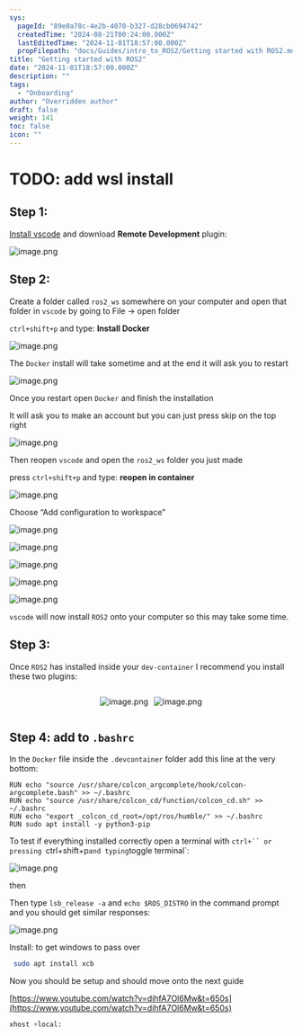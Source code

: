 ```yaml
---
sys:
  pageId: "89e0a78c-4e2b-4070-b327-d28cb0694742"
  createdTime: "2024-08-21T00:24:00.000Z"
  lastEditedTime: "2024-11-01T18:57:00.000Z"
  propFilepath: "docs/Guides/intro_to_ROS2/Getting started with ROS2.md"
title: "Getting started with ROS2"
date: "2024-11-01T18:57:00.000Z"
description: ""
tags:
  - "Onboarding"
author: "Overridden author"
draft: false
weight: 141
toc: false
icon: ""
---
```


# TODO: add wsl install

## Step 1:

[Install vscode](https://code.visualstudio.com/download) and download **Remote Development** plugin:

![image.png](https://prod-files-secure.s3.us-west-2.amazonaws.com/d518164a-d88e-44d1-a4ee-3adb3bd8bce0/efb52993-1881-4a40-b95e-6f020334f022/image.png?X-Amz-Algorithm=AWS4-HMAC-SHA256&X-Amz-Content-Sha256=UNSIGNED-PAYLOAD&X-Amz-Credential=ASIAZI2LB4667VEYANAC%2F20250303%2Fus-west-2%2Fs3%2Faws4_request&X-Amz-Date=20250303T031919Z&X-Amz-Expires=3600&X-Amz-Security-Token=IQoJb3JpZ2luX2VjEJL%2F%2F%2F%2F%2F%2F%2F%2F%2F%2FwEaCXVzLXdlc3QtMiJHMEUCICfBsiPhIL8511kUmJ5dhpM%2FaNwcXrnlcp8lForMm3%2B0AiEAk2BfuXAirlkqWIIEjPNvZyvC2NyZZltX6dTbYfjSGpIqiAQIy%2F%2F%2F%2F%2F%2F%2F%2F%2F%2F%2FARAAGgw2Mzc0MjMxODM4MDUiDDkU1AD89llry0vyDircAy4WZD30MCTpPfxCstSvXxPQGnDFEoA1IFo5b0IRhxr912ZhNwO6suaqOQ6nvfjSI9HGpcGejuU3d7HQ5rXnxANfRgXWd0QftYipvzbNntdcoFSEnygX2EixL1XsfVzz1WQMVv77KUNvft9vV7ZOx7i9nJ6CBzzeWStO2sHcXpWZM5JYQybmf3sxPphPfTHb1xlR5UsnjW9GZBs7ZOY79ZH8%2Bl6684oZkLMMToEaVyvlAbZt8kbVDoX6LDqJ36zt90ZouP29Gv6SYs6r5I2PSW4JNRViQaOPf05fQ9jhc78bt071DDaGgGRQ6%2FSDiwUNMM5lEdSSv0YSaLYyLn8yFMCebWOWj3oxQ7dC2SoPnZ6YsWDOPG91a6jxHZWKgN6qf1G28bBotolyCpbjGhxY37QzaV1s8lFhBT%2BFf2x7FS%2BrehPaheuShtuJZSYaqCVpYHbun0cUV4fYs2TBUFYg1za7zMa0mBk0%2F%2B6ze43Yg3sTuHPY4z2rvV2%2F74VWLsUOnN%2BoqqA%2B4n%2BJU%2BrJDN1QLh1Qf4mHHTpXWMtVGSG0kNu8JDMrLDrwjoxTFNs3WEMR2Gx31sbC3nolLWYYFj8cPudM5MQvYJrj2%2FRhRW9seBnkrp9JD9LBEPfbDtlrMMiglL4GOqUBl3jAMZiwa7RHMNjqBjMCmaIMhRmWl5yjNXRDQf1aiOydhkYcZ9oRbd8S%2B3n9BUZ8WTLP2nO3Lz8o0dPqmAO4VjT1m74YGDUXdhbtgXuS9fTdWKll0bQ8iHZzBga8KQKwj0AvZi7FE7gJSNkpOfTnHzBtO3%2BgHSk%2F5Wpd4cSJBdkYQE%2FmE0awv%2FN%2F4PdHDAygny5urMeEi6gmyHq%2Bhfpy%2F7fjqvyw&X-Amz-Signature=f6cb518e37a6582fe214339f9cd300c22b48cd31c76ecbe71692514dd4f22a81&X-Amz-SignedHeaders=host&x-id=GetObject)

## Step 2:

Create a folder called `ros2_ws` somewhere on your computer and open that folder in `vscode` by going to File → open folder 

`ctrl+shift+p` and type: **Install Docker**

![image.png](https://prod-files-secure.s3.us-west-2.amazonaws.com/d518164a-d88e-44d1-a4ee-3adb3bd8bce0/2269dc0e-1cd5-47ff-bceb-c04ad9b2eab0/image.png?X-Amz-Algorithm=AWS4-HMAC-SHA256&X-Amz-Content-Sha256=UNSIGNED-PAYLOAD&X-Amz-Credential=ASIAZI2LB4667VEYANAC%2F20250303%2Fus-west-2%2Fs3%2Faws4_request&X-Amz-Date=20250303T031919Z&X-Amz-Expires=3600&X-Amz-Security-Token=IQoJb3JpZ2luX2VjEJL%2F%2F%2F%2F%2F%2F%2F%2F%2F%2FwEaCXVzLXdlc3QtMiJHMEUCICfBsiPhIL8511kUmJ5dhpM%2FaNwcXrnlcp8lForMm3%2B0AiEAk2BfuXAirlkqWIIEjPNvZyvC2NyZZltX6dTbYfjSGpIqiAQIy%2F%2F%2F%2F%2F%2F%2F%2F%2F%2F%2FARAAGgw2Mzc0MjMxODM4MDUiDDkU1AD89llry0vyDircAy4WZD30MCTpPfxCstSvXxPQGnDFEoA1IFo5b0IRhxr912ZhNwO6suaqOQ6nvfjSI9HGpcGejuU3d7HQ5rXnxANfRgXWd0QftYipvzbNntdcoFSEnygX2EixL1XsfVzz1WQMVv77KUNvft9vV7ZOx7i9nJ6CBzzeWStO2sHcXpWZM5JYQybmf3sxPphPfTHb1xlR5UsnjW9GZBs7ZOY79ZH8%2Bl6684oZkLMMToEaVyvlAbZt8kbVDoX6LDqJ36zt90ZouP29Gv6SYs6r5I2PSW4JNRViQaOPf05fQ9jhc78bt071DDaGgGRQ6%2FSDiwUNMM5lEdSSv0YSaLYyLn8yFMCebWOWj3oxQ7dC2SoPnZ6YsWDOPG91a6jxHZWKgN6qf1G28bBotolyCpbjGhxY37QzaV1s8lFhBT%2BFf2x7FS%2BrehPaheuShtuJZSYaqCVpYHbun0cUV4fYs2TBUFYg1za7zMa0mBk0%2F%2B6ze43Yg3sTuHPY4z2rvV2%2F74VWLsUOnN%2BoqqA%2B4n%2BJU%2BrJDN1QLh1Qf4mHHTpXWMtVGSG0kNu8JDMrLDrwjoxTFNs3WEMR2Gx31sbC3nolLWYYFj8cPudM5MQvYJrj2%2FRhRW9seBnkrp9JD9LBEPfbDtlrMMiglL4GOqUBl3jAMZiwa7RHMNjqBjMCmaIMhRmWl5yjNXRDQf1aiOydhkYcZ9oRbd8S%2B3n9BUZ8WTLP2nO3Lz8o0dPqmAO4VjT1m74YGDUXdhbtgXuS9fTdWKll0bQ8iHZzBga8KQKwj0AvZi7FE7gJSNkpOfTnHzBtO3%2BgHSk%2F5Wpd4cSJBdkYQE%2FmE0awv%2FN%2F4PdHDAygny5urMeEi6gmyHq%2Bhfpy%2F7fjqvyw&X-Amz-Signature=a32666dc225d01be935f2fb1c9a55383a7e95de659dacfbe587993f2013b04e4&X-Amz-SignedHeaders=host&x-id=GetObject)

The `Docker` install will take sometime and at the end it will ask you to restart

![image.png](https://prod-files-secure.s3.us-west-2.amazonaws.com/d518164a-d88e-44d1-a4ee-3adb3bd8bce0/ed233f78-be33-4b1f-b89c-9c346c0e961e/image.png?X-Amz-Algorithm=AWS4-HMAC-SHA256&X-Amz-Content-Sha256=UNSIGNED-PAYLOAD&X-Amz-Credential=ASIAZI2LB4667VEYANAC%2F20250303%2Fus-west-2%2Fs3%2Faws4_request&X-Amz-Date=20250303T031919Z&X-Amz-Expires=3600&X-Amz-Security-Token=IQoJb3JpZ2luX2VjEJL%2F%2F%2F%2F%2F%2F%2F%2F%2F%2FwEaCXVzLXdlc3QtMiJHMEUCICfBsiPhIL8511kUmJ5dhpM%2FaNwcXrnlcp8lForMm3%2B0AiEAk2BfuXAirlkqWIIEjPNvZyvC2NyZZltX6dTbYfjSGpIqiAQIy%2F%2F%2F%2F%2F%2F%2F%2F%2F%2F%2FARAAGgw2Mzc0MjMxODM4MDUiDDkU1AD89llry0vyDircAy4WZD30MCTpPfxCstSvXxPQGnDFEoA1IFo5b0IRhxr912ZhNwO6suaqOQ6nvfjSI9HGpcGejuU3d7HQ5rXnxANfRgXWd0QftYipvzbNntdcoFSEnygX2EixL1XsfVzz1WQMVv77KUNvft9vV7ZOx7i9nJ6CBzzeWStO2sHcXpWZM5JYQybmf3sxPphPfTHb1xlR5UsnjW9GZBs7ZOY79ZH8%2Bl6684oZkLMMToEaVyvlAbZt8kbVDoX6LDqJ36zt90ZouP29Gv6SYs6r5I2PSW4JNRViQaOPf05fQ9jhc78bt071DDaGgGRQ6%2FSDiwUNMM5lEdSSv0YSaLYyLn8yFMCebWOWj3oxQ7dC2SoPnZ6YsWDOPG91a6jxHZWKgN6qf1G28bBotolyCpbjGhxY37QzaV1s8lFhBT%2BFf2x7FS%2BrehPaheuShtuJZSYaqCVpYHbun0cUV4fYs2TBUFYg1za7zMa0mBk0%2F%2B6ze43Yg3sTuHPY4z2rvV2%2F74VWLsUOnN%2BoqqA%2B4n%2BJU%2BrJDN1QLh1Qf4mHHTpXWMtVGSG0kNu8JDMrLDrwjoxTFNs3WEMR2Gx31sbC3nolLWYYFj8cPudM5MQvYJrj2%2FRhRW9seBnkrp9JD9LBEPfbDtlrMMiglL4GOqUBl3jAMZiwa7RHMNjqBjMCmaIMhRmWl5yjNXRDQf1aiOydhkYcZ9oRbd8S%2B3n9BUZ8WTLP2nO3Lz8o0dPqmAO4VjT1m74YGDUXdhbtgXuS9fTdWKll0bQ8iHZzBga8KQKwj0AvZi7FE7gJSNkpOfTnHzBtO3%2BgHSk%2F5Wpd4cSJBdkYQE%2FmE0awv%2FN%2F4PdHDAygny5urMeEi6gmyHq%2Bhfpy%2F7fjqvyw&X-Amz-Signature=c1221d14ddf140a382cf3ec5586229efa7cc442eb79c7d5b27199d981a6cbaad&X-Amz-SignedHeaders=host&x-id=GetObject)

Once you restart open `Docker` and finish the installation

It will ask you to make an account but you can just press skip on the top right

![image.png](https://prod-files-secure.s3.us-west-2.amazonaws.com/d518164a-d88e-44d1-a4ee-3adb3bd8bce0/21010ad9-1659-4fd9-9f59-9932a09b2a3d/image.png?X-Amz-Algorithm=AWS4-HMAC-SHA256&X-Amz-Content-Sha256=UNSIGNED-PAYLOAD&X-Amz-Credential=ASIAZI2LB4667VEYANAC%2F20250303%2Fus-west-2%2Fs3%2Faws4_request&X-Amz-Date=20250303T031919Z&X-Amz-Expires=3600&X-Amz-Security-Token=IQoJb3JpZ2luX2VjEJL%2F%2F%2F%2F%2F%2F%2F%2F%2F%2FwEaCXVzLXdlc3QtMiJHMEUCICfBsiPhIL8511kUmJ5dhpM%2FaNwcXrnlcp8lForMm3%2B0AiEAk2BfuXAirlkqWIIEjPNvZyvC2NyZZltX6dTbYfjSGpIqiAQIy%2F%2F%2F%2F%2F%2F%2F%2F%2F%2F%2FARAAGgw2Mzc0MjMxODM4MDUiDDkU1AD89llry0vyDircAy4WZD30MCTpPfxCstSvXxPQGnDFEoA1IFo5b0IRhxr912ZhNwO6suaqOQ6nvfjSI9HGpcGejuU3d7HQ5rXnxANfRgXWd0QftYipvzbNntdcoFSEnygX2EixL1XsfVzz1WQMVv77KUNvft9vV7ZOx7i9nJ6CBzzeWStO2sHcXpWZM5JYQybmf3sxPphPfTHb1xlR5UsnjW9GZBs7ZOY79ZH8%2Bl6684oZkLMMToEaVyvlAbZt8kbVDoX6LDqJ36zt90ZouP29Gv6SYs6r5I2PSW4JNRViQaOPf05fQ9jhc78bt071DDaGgGRQ6%2FSDiwUNMM5lEdSSv0YSaLYyLn8yFMCebWOWj3oxQ7dC2SoPnZ6YsWDOPG91a6jxHZWKgN6qf1G28bBotolyCpbjGhxY37QzaV1s8lFhBT%2BFf2x7FS%2BrehPaheuShtuJZSYaqCVpYHbun0cUV4fYs2TBUFYg1za7zMa0mBk0%2F%2B6ze43Yg3sTuHPY4z2rvV2%2F74VWLsUOnN%2BoqqA%2B4n%2BJU%2BrJDN1QLh1Qf4mHHTpXWMtVGSG0kNu8JDMrLDrwjoxTFNs3WEMR2Gx31sbC3nolLWYYFj8cPudM5MQvYJrj2%2FRhRW9seBnkrp9JD9LBEPfbDtlrMMiglL4GOqUBl3jAMZiwa7RHMNjqBjMCmaIMhRmWl5yjNXRDQf1aiOydhkYcZ9oRbd8S%2B3n9BUZ8WTLP2nO3Lz8o0dPqmAO4VjT1m74YGDUXdhbtgXuS9fTdWKll0bQ8iHZzBga8KQKwj0AvZi7FE7gJSNkpOfTnHzBtO3%2BgHSk%2F5Wpd4cSJBdkYQE%2FmE0awv%2FN%2F4PdHDAygny5urMeEi6gmyHq%2Bhfpy%2F7fjqvyw&X-Amz-Signature=da3e792f84ebacfe6649d9ffa0004905e2b3d5dacf193b7310126ef0235dfb13&X-Amz-SignedHeaders=host&x-id=GetObject)

Then reopen `vscode` and open the `ros2_ws` folder you just made

press `ctrl+shift+p` and type: **reopen in container**

![image.png](https://prod-files-secure.s3.us-west-2.amazonaws.com/d518164a-d88e-44d1-a4ee-3adb3bd8bce0/4e93b8c2-41ad-488c-8095-c74205196118/image.png?X-Amz-Algorithm=AWS4-HMAC-SHA256&X-Amz-Content-Sha256=UNSIGNED-PAYLOAD&X-Amz-Credential=ASIAZI2LB4667VEYANAC%2F20250303%2Fus-west-2%2Fs3%2Faws4_request&X-Amz-Date=20250303T031919Z&X-Amz-Expires=3600&X-Amz-Security-Token=IQoJb3JpZ2luX2VjEJL%2F%2F%2F%2F%2F%2F%2F%2F%2F%2FwEaCXVzLXdlc3QtMiJHMEUCICfBsiPhIL8511kUmJ5dhpM%2FaNwcXrnlcp8lForMm3%2B0AiEAk2BfuXAirlkqWIIEjPNvZyvC2NyZZltX6dTbYfjSGpIqiAQIy%2F%2F%2F%2F%2F%2F%2F%2F%2F%2F%2FARAAGgw2Mzc0MjMxODM4MDUiDDkU1AD89llry0vyDircAy4WZD30MCTpPfxCstSvXxPQGnDFEoA1IFo5b0IRhxr912ZhNwO6suaqOQ6nvfjSI9HGpcGejuU3d7HQ5rXnxANfRgXWd0QftYipvzbNntdcoFSEnygX2EixL1XsfVzz1WQMVv77KUNvft9vV7ZOx7i9nJ6CBzzeWStO2sHcXpWZM5JYQybmf3sxPphPfTHb1xlR5UsnjW9GZBs7ZOY79ZH8%2Bl6684oZkLMMToEaVyvlAbZt8kbVDoX6LDqJ36zt90ZouP29Gv6SYs6r5I2PSW4JNRViQaOPf05fQ9jhc78bt071DDaGgGRQ6%2FSDiwUNMM5lEdSSv0YSaLYyLn8yFMCebWOWj3oxQ7dC2SoPnZ6YsWDOPG91a6jxHZWKgN6qf1G28bBotolyCpbjGhxY37QzaV1s8lFhBT%2BFf2x7FS%2BrehPaheuShtuJZSYaqCVpYHbun0cUV4fYs2TBUFYg1za7zMa0mBk0%2F%2B6ze43Yg3sTuHPY4z2rvV2%2F74VWLsUOnN%2BoqqA%2B4n%2BJU%2BrJDN1QLh1Qf4mHHTpXWMtVGSG0kNu8JDMrLDrwjoxTFNs3WEMR2Gx31sbC3nolLWYYFj8cPudM5MQvYJrj2%2FRhRW9seBnkrp9JD9LBEPfbDtlrMMiglL4GOqUBl3jAMZiwa7RHMNjqBjMCmaIMhRmWl5yjNXRDQf1aiOydhkYcZ9oRbd8S%2B3n9BUZ8WTLP2nO3Lz8o0dPqmAO4VjT1m74YGDUXdhbtgXuS9fTdWKll0bQ8iHZzBga8KQKwj0AvZi7FE7gJSNkpOfTnHzBtO3%2BgHSk%2F5Wpd4cSJBdkYQE%2FmE0awv%2FN%2F4PdHDAygny5urMeEi6gmyHq%2Bhfpy%2F7fjqvyw&X-Amz-Signature=4024a6335cf523d57bd80eb8a78313e1367c7e0fd7028092d627a7a020be938e&X-Amz-SignedHeaders=host&x-id=GetObject)

Choose “Add configuration to workspace”

![image.png](https://prod-files-secure.s3.us-west-2.amazonaws.com/d518164a-d88e-44d1-a4ee-3adb3bd8bce0/9560b282-5060-4989-ba37-97e7b2c22476/image.png?X-Amz-Algorithm=AWS4-HMAC-SHA256&X-Amz-Content-Sha256=UNSIGNED-PAYLOAD&X-Amz-Credential=ASIAZI2LB4667VEYANAC%2F20250303%2Fus-west-2%2Fs3%2Faws4_request&X-Amz-Date=20250303T031919Z&X-Amz-Expires=3600&X-Amz-Security-Token=IQoJb3JpZ2luX2VjEJL%2F%2F%2F%2F%2F%2F%2F%2F%2F%2FwEaCXVzLXdlc3QtMiJHMEUCICfBsiPhIL8511kUmJ5dhpM%2FaNwcXrnlcp8lForMm3%2B0AiEAk2BfuXAirlkqWIIEjPNvZyvC2NyZZltX6dTbYfjSGpIqiAQIy%2F%2F%2F%2F%2F%2F%2F%2F%2F%2F%2FARAAGgw2Mzc0MjMxODM4MDUiDDkU1AD89llry0vyDircAy4WZD30MCTpPfxCstSvXxPQGnDFEoA1IFo5b0IRhxr912ZhNwO6suaqOQ6nvfjSI9HGpcGejuU3d7HQ5rXnxANfRgXWd0QftYipvzbNntdcoFSEnygX2EixL1XsfVzz1WQMVv77KUNvft9vV7ZOx7i9nJ6CBzzeWStO2sHcXpWZM5JYQybmf3sxPphPfTHb1xlR5UsnjW9GZBs7ZOY79ZH8%2Bl6684oZkLMMToEaVyvlAbZt8kbVDoX6LDqJ36zt90ZouP29Gv6SYs6r5I2PSW4JNRViQaOPf05fQ9jhc78bt071DDaGgGRQ6%2FSDiwUNMM5lEdSSv0YSaLYyLn8yFMCebWOWj3oxQ7dC2SoPnZ6YsWDOPG91a6jxHZWKgN6qf1G28bBotolyCpbjGhxY37QzaV1s8lFhBT%2BFf2x7FS%2BrehPaheuShtuJZSYaqCVpYHbun0cUV4fYs2TBUFYg1za7zMa0mBk0%2F%2B6ze43Yg3sTuHPY4z2rvV2%2F74VWLsUOnN%2BoqqA%2B4n%2BJU%2BrJDN1QLh1Qf4mHHTpXWMtVGSG0kNu8JDMrLDrwjoxTFNs3WEMR2Gx31sbC3nolLWYYFj8cPudM5MQvYJrj2%2FRhRW9seBnkrp9JD9LBEPfbDtlrMMiglL4GOqUBl3jAMZiwa7RHMNjqBjMCmaIMhRmWl5yjNXRDQf1aiOydhkYcZ9oRbd8S%2B3n9BUZ8WTLP2nO3Lz8o0dPqmAO4VjT1m74YGDUXdhbtgXuS9fTdWKll0bQ8iHZzBga8KQKwj0AvZi7FE7gJSNkpOfTnHzBtO3%2BgHSk%2F5Wpd4cSJBdkYQE%2FmE0awv%2FN%2F4PdHDAygny5urMeEi6gmyHq%2Bhfpy%2F7fjqvyw&X-Amz-Signature=504d1bf704b0f9c8471e4bfd1b1b6fc2d9d5ce6db81593e19632808605824641&X-Amz-SignedHeaders=host&x-id=GetObject)

![image.png](https://prod-files-secure.s3.us-west-2.amazonaws.com/d518164a-d88e-44d1-a4ee-3adb3bd8bce0/2ee63f81-886b-48e8-a553-dc6e5eac99e4/image.png?X-Amz-Algorithm=AWS4-HMAC-SHA256&X-Amz-Content-Sha256=UNSIGNED-PAYLOAD&X-Amz-Credential=ASIAZI2LB4667VEYANAC%2F20250303%2Fus-west-2%2Fs3%2Faws4_request&X-Amz-Date=20250303T031919Z&X-Amz-Expires=3600&X-Amz-Security-Token=IQoJb3JpZ2luX2VjEJL%2F%2F%2F%2F%2F%2F%2F%2F%2F%2FwEaCXVzLXdlc3QtMiJHMEUCICfBsiPhIL8511kUmJ5dhpM%2FaNwcXrnlcp8lForMm3%2B0AiEAk2BfuXAirlkqWIIEjPNvZyvC2NyZZltX6dTbYfjSGpIqiAQIy%2F%2F%2F%2F%2F%2F%2F%2F%2F%2F%2FARAAGgw2Mzc0MjMxODM4MDUiDDkU1AD89llry0vyDircAy4WZD30MCTpPfxCstSvXxPQGnDFEoA1IFo5b0IRhxr912ZhNwO6suaqOQ6nvfjSI9HGpcGejuU3d7HQ5rXnxANfRgXWd0QftYipvzbNntdcoFSEnygX2EixL1XsfVzz1WQMVv77KUNvft9vV7ZOx7i9nJ6CBzzeWStO2sHcXpWZM5JYQybmf3sxPphPfTHb1xlR5UsnjW9GZBs7ZOY79ZH8%2Bl6684oZkLMMToEaVyvlAbZt8kbVDoX6LDqJ36zt90ZouP29Gv6SYs6r5I2PSW4JNRViQaOPf05fQ9jhc78bt071DDaGgGRQ6%2FSDiwUNMM5lEdSSv0YSaLYyLn8yFMCebWOWj3oxQ7dC2SoPnZ6YsWDOPG91a6jxHZWKgN6qf1G28bBotolyCpbjGhxY37QzaV1s8lFhBT%2BFf2x7FS%2BrehPaheuShtuJZSYaqCVpYHbun0cUV4fYs2TBUFYg1za7zMa0mBk0%2F%2B6ze43Yg3sTuHPY4z2rvV2%2F74VWLsUOnN%2BoqqA%2B4n%2BJU%2BrJDN1QLh1Qf4mHHTpXWMtVGSG0kNu8JDMrLDrwjoxTFNs3WEMR2Gx31sbC3nolLWYYFj8cPudM5MQvYJrj2%2FRhRW9seBnkrp9JD9LBEPfbDtlrMMiglL4GOqUBl3jAMZiwa7RHMNjqBjMCmaIMhRmWl5yjNXRDQf1aiOydhkYcZ9oRbd8S%2B3n9BUZ8WTLP2nO3Lz8o0dPqmAO4VjT1m74YGDUXdhbtgXuS9fTdWKll0bQ8iHZzBga8KQKwj0AvZi7FE7gJSNkpOfTnHzBtO3%2BgHSk%2F5Wpd4cSJBdkYQE%2FmE0awv%2FN%2F4PdHDAygny5urMeEi6gmyHq%2Bhfpy%2F7fjqvyw&X-Amz-Signature=e5632ef34ab172d1040b40f917d590549d9e6566a7b8afd25d4ad7608442b3ca&X-Amz-SignedHeaders=host&x-id=GetObject)

![image.png](https://prod-files-secure.s3.us-west-2.amazonaws.com/d518164a-d88e-44d1-a4ee-3adb3bd8bce0/ae1580b2-b048-407e-aed9-b584224a7a04/image.png?X-Amz-Algorithm=AWS4-HMAC-SHA256&X-Amz-Content-Sha256=UNSIGNED-PAYLOAD&X-Amz-Credential=ASIAZI2LB4667VEYANAC%2F20250303%2Fus-west-2%2Fs3%2Faws4_request&X-Amz-Date=20250303T031919Z&X-Amz-Expires=3600&X-Amz-Security-Token=IQoJb3JpZ2luX2VjEJL%2F%2F%2F%2F%2F%2F%2F%2F%2F%2FwEaCXVzLXdlc3QtMiJHMEUCICfBsiPhIL8511kUmJ5dhpM%2FaNwcXrnlcp8lForMm3%2B0AiEAk2BfuXAirlkqWIIEjPNvZyvC2NyZZltX6dTbYfjSGpIqiAQIy%2F%2F%2F%2F%2F%2F%2F%2F%2F%2F%2FARAAGgw2Mzc0MjMxODM4MDUiDDkU1AD89llry0vyDircAy4WZD30MCTpPfxCstSvXxPQGnDFEoA1IFo5b0IRhxr912ZhNwO6suaqOQ6nvfjSI9HGpcGejuU3d7HQ5rXnxANfRgXWd0QftYipvzbNntdcoFSEnygX2EixL1XsfVzz1WQMVv77KUNvft9vV7ZOx7i9nJ6CBzzeWStO2sHcXpWZM5JYQybmf3sxPphPfTHb1xlR5UsnjW9GZBs7ZOY79ZH8%2Bl6684oZkLMMToEaVyvlAbZt8kbVDoX6LDqJ36zt90ZouP29Gv6SYs6r5I2PSW4JNRViQaOPf05fQ9jhc78bt071DDaGgGRQ6%2FSDiwUNMM5lEdSSv0YSaLYyLn8yFMCebWOWj3oxQ7dC2SoPnZ6YsWDOPG91a6jxHZWKgN6qf1G28bBotolyCpbjGhxY37QzaV1s8lFhBT%2BFf2x7FS%2BrehPaheuShtuJZSYaqCVpYHbun0cUV4fYs2TBUFYg1za7zMa0mBk0%2F%2B6ze43Yg3sTuHPY4z2rvV2%2F74VWLsUOnN%2BoqqA%2B4n%2BJU%2BrJDN1QLh1Qf4mHHTpXWMtVGSG0kNu8JDMrLDrwjoxTFNs3WEMR2Gx31sbC3nolLWYYFj8cPudM5MQvYJrj2%2FRhRW9seBnkrp9JD9LBEPfbDtlrMMiglL4GOqUBl3jAMZiwa7RHMNjqBjMCmaIMhRmWl5yjNXRDQf1aiOydhkYcZ9oRbd8S%2B3n9BUZ8WTLP2nO3Lz8o0dPqmAO4VjT1m74YGDUXdhbtgXuS9fTdWKll0bQ8iHZzBga8KQKwj0AvZi7FE7gJSNkpOfTnHzBtO3%2BgHSk%2F5Wpd4cSJBdkYQE%2FmE0awv%2FN%2F4PdHDAygny5urMeEi6gmyHq%2Bhfpy%2F7fjqvyw&X-Amz-Signature=dd611de9bfa9a984df19ad947a76c09c1c0c5e68609e984c3aed238ddd13aede&X-Amz-SignedHeaders=host&x-id=GetObject)

![image.png](https://prod-files-secure.s3.us-west-2.amazonaws.com/d518164a-d88e-44d1-a4ee-3adb3bd8bce0/53255b28-f75e-430f-b9e3-c0ac8577e42b/image.png?X-Amz-Algorithm=AWS4-HMAC-SHA256&X-Amz-Content-Sha256=UNSIGNED-PAYLOAD&X-Amz-Credential=ASIAZI2LB4667VEYANAC%2F20250303%2Fus-west-2%2Fs3%2Faws4_request&X-Amz-Date=20250303T031919Z&X-Amz-Expires=3600&X-Amz-Security-Token=IQoJb3JpZ2luX2VjEJL%2F%2F%2F%2F%2F%2F%2F%2F%2F%2FwEaCXVzLXdlc3QtMiJHMEUCICfBsiPhIL8511kUmJ5dhpM%2FaNwcXrnlcp8lForMm3%2B0AiEAk2BfuXAirlkqWIIEjPNvZyvC2NyZZltX6dTbYfjSGpIqiAQIy%2F%2F%2F%2F%2F%2F%2F%2F%2F%2F%2FARAAGgw2Mzc0MjMxODM4MDUiDDkU1AD89llry0vyDircAy4WZD30MCTpPfxCstSvXxPQGnDFEoA1IFo5b0IRhxr912ZhNwO6suaqOQ6nvfjSI9HGpcGejuU3d7HQ5rXnxANfRgXWd0QftYipvzbNntdcoFSEnygX2EixL1XsfVzz1WQMVv77KUNvft9vV7ZOx7i9nJ6CBzzeWStO2sHcXpWZM5JYQybmf3sxPphPfTHb1xlR5UsnjW9GZBs7ZOY79ZH8%2Bl6684oZkLMMToEaVyvlAbZt8kbVDoX6LDqJ36zt90ZouP29Gv6SYs6r5I2PSW4JNRViQaOPf05fQ9jhc78bt071DDaGgGRQ6%2FSDiwUNMM5lEdSSv0YSaLYyLn8yFMCebWOWj3oxQ7dC2SoPnZ6YsWDOPG91a6jxHZWKgN6qf1G28bBotolyCpbjGhxY37QzaV1s8lFhBT%2BFf2x7FS%2BrehPaheuShtuJZSYaqCVpYHbun0cUV4fYs2TBUFYg1za7zMa0mBk0%2F%2B6ze43Yg3sTuHPY4z2rvV2%2F74VWLsUOnN%2BoqqA%2B4n%2BJU%2BrJDN1QLh1Qf4mHHTpXWMtVGSG0kNu8JDMrLDrwjoxTFNs3WEMR2Gx31sbC3nolLWYYFj8cPudM5MQvYJrj2%2FRhRW9seBnkrp9JD9LBEPfbDtlrMMiglL4GOqUBl3jAMZiwa7RHMNjqBjMCmaIMhRmWl5yjNXRDQf1aiOydhkYcZ9oRbd8S%2B3n9BUZ8WTLP2nO3Lz8o0dPqmAO4VjT1m74YGDUXdhbtgXuS9fTdWKll0bQ8iHZzBga8KQKwj0AvZi7FE7gJSNkpOfTnHzBtO3%2BgHSk%2F5Wpd4cSJBdkYQE%2FmE0awv%2FN%2F4PdHDAygny5urMeEi6gmyHq%2Bhfpy%2F7fjqvyw&X-Amz-Signature=2653695003bddaa4ed85524b35e3bd4bc4c6c8b04b4bb34f28572bfa0b89dc22&X-Amz-SignedHeaders=host&x-id=GetObject)

![image.png](https://prod-files-secure.s3.us-west-2.amazonaws.com/d518164a-d88e-44d1-a4ee-3adb3bd8bce0/7c562767-5af9-4ffb-97d1-327bcdf4ee00/image.png?X-Amz-Algorithm=AWS4-HMAC-SHA256&X-Amz-Content-Sha256=UNSIGNED-PAYLOAD&X-Amz-Credential=ASIAZI2LB4667VEYANAC%2F20250303%2Fus-west-2%2Fs3%2Faws4_request&X-Amz-Date=20250303T031919Z&X-Amz-Expires=3600&X-Amz-Security-Token=IQoJb3JpZ2luX2VjEJL%2F%2F%2F%2F%2F%2F%2F%2F%2F%2FwEaCXVzLXdlc3QtMiJHMEUCICfBsiPhIL8511kUmJ5dhpM%2FaNwcXrnlcp8lForMm3%2B0AiEAk2BfuXAirlkqWIIEjPNvZyvC2NyZZltX6dTbYfjSGpIqiAQIy%2F%2F%2F%2F%2F%2F%2F%2F%2F%2F%2FARAAGgw2Mzc0MjMxODM4MDUiDDkU1AD89llry0vyDircAy4WZD30MCTpPfxCstSvXxPQGnDFEoA1IFo5b0IRhxr912ZhNwO6suaqOQ6nvfjSI9HGpcGejuU3d7HQ5rXnxANfRgXWd0QftYipvzbNntdcoFSEnygX2EixL1XsfVzz1WQMVv77KUNvft9vV7ZOx7i9nJ6CBzzeWStO2sHcXpWZM5JYQybmf3sxPphPfTHb1xlR5UsnjW9GZBs7ZOY79ZH8%2Bl6684oZkLMMToEaVyvlAbZt8kbVDoX6LDqJ36zt90ZouP29Gv6SYs6r5I2PSW4JNRViQaOPf05fQ9jhc78bt071DDaGgGRQ6%2FSDiwUNMM5lEdSSv0YSaLYyLn8yFMCebWOWj3oxQ7dC2SoPnZ6YsWDOPG91a6jxHZWKgN6qf1G28bBotolyCpbjGhxY37QzaV1s8lFhBT%2BFf2x7FS%2BrehPaheuShtuJZSYaqCVpYHbun0cUV4fYs2TBUFYg1za7zMa0mBk0%2F%2B6ze43Yg3sTuHPY4z2rvV2%2F74VWLsUOnN%2BoqqA%2B4n%2BJU%2BrJDN1QLh1Qf4mHHTpXWMtVGSG0kNu8JDMrLDrwjoxTFNs3WEMR2Gx31sbC3nolLWYYFj8cPudM5MQvYJrj2%2FRhRW9seBnkrp9JD9LBEPfbDtlrMMiglL4GOqUBl3jAMZiwa7RHMNjqBjMCmaIMhRmWl5yjNXRDQf1aiOydhkYcZ9oRbd8S%2B3n9BUZ8WTLP2nO3Lz8o0dPqmAO4VjT1m74YGDUXdhbtgXuS9fTdWKll0bQ8iHZzBga8KQKwj0AvZi7FE7gJSNkpOfTnHzBtO3%2BgHSk%2F5Wpd4cSJBdkYQE%2FmE0awv%2FN%2F4PdHDAygny5urMeEi6gmyHq%2Bhfpy%2F7fjqvyw&X-Amz-Signature=2003315e32ba2c7067f7020214589bb1b67bc74a314ec5f33ad04919864e06be&X-Amz-SignedHeaders=host&x-id=GetObject)

`vscode` will now install `ROS2` onto your computer so this may take some time.

## Step 3:

Once `ROS2` has installed inside your `dev-container` I recommend you install these two plugins:

<div style="display: flex;flex-direction: row; column-gap:10px; max-width: 630px;justify-content: center;">
<div>

![image.png](https://prod-files-secure.s3.us-west-2.amazonaws.com/d518164a-d88e-44d1-a4ee-3adb3bd8bce0/3fc3d550-5a54-4ba1-ba6b-faa01cdb7369/image.png?X-Amz-Algorithm=AWS4-HMAC-SHA256&X-Amz-Content-Sha256=UNSIGNED-PAYLOAD&X-Amz-Credential=ASIAZI2LB466RRNQXOMQ%2F20250303%2Fus-west-2%2Fs3%2Faws4_request&X-Amz-Date=20250303T031921Z&X-Amz-Expires=3600&X-Amz-Security-Token=IQoJb3JpZ2luX2VjEJL%2F%2F%2F%2F%2F%2F%2F%2F%2F%2FwEaCXVzLXdlc3QtMiJHMEUCIDATaODOvAO3iSX50DYXdEXE4oKogv5RLD1OOWsApGPsAiEApMARCoK0Kx%2BaI05L72KGKPOQzAzeLSQ0xt3wC%2BWTBq4qiAQIy%2F%2F%2F%2F%2F%2F%2F%2F%2F%2F%2FARAAGgw2Mzc0MjMxODM4MDUiDBGmRWnm40nRvpJF0CrcA7Lvd6TR4ei8uoU7oslIwgcd6U8uAKWtrRL%2FM8nirBny0FA6GkekVa1l7FqimjSy8Zz1gIOG6YctplgwwjfiD37N%2BErOyqLFHWgUb9Y8WJstTjbyw0%2FJDLBUdHFohsA%2BWm1OKHXVOAAUx4Du5T%2B8dywVggVKZbpK81JFh%2FDl2Rl88WAVTRCNntJwDOqhfu%2BXUGVxGF25T8nyAtdE4XfSw%2BUD4C6UvrNVd6szuLwY12l%2Fv5llXwDx1CO8lUUDBpbTryT0vXL0E9PLmbOVJusWW8D1JWdr72c8pVF4QXHuWIklrLg74TSHLFSifXcDwTQvSY3zg%2FCSSE0RucEvs%2BUFQPqMn%2FWACNACDMi5F7%2FROvOXSODO9zYUUFVN85AYpXAoWcLmhoqVKEDOImfGgEG9UnssWUt3kw5ZVYw8Z8DGLfJHiZhZS6sZIiBjbH4eQzhg6bdMlMiTDxJacApNdDHczkaYrs3w9aYhloxPF6U%2F0WCvZ0MxGk3wZ0lmPjnEMO7%2Fq9X7%2F6QFhtiC9XTg7CDeXjB1R6qA77gerrv0fhtQ1%2BsSzIA%2F0b7eP%2FOoqCTgY2Jcdc24sfCG8YdCo%2FB4O106sQ7gsvAGtu3resd4V8PCxxYU%2B1jDRwVxmot%2Br0hQMMaglL4GOqUB%2FT%2FM%2FF8tVWtgh5wwgByQpAsA1%2FNMkPVBD2RXzVx3fkzpNes5EqlmQqJTbLR0v5sgjII%2F2x6MyGANVqLLEy7NrM5Yh%2F%2B8JK28QMhYNnOsHeSmd7vgPGqfTGK4JvQtZ46oV%2B%2BCXpMNfdtX8InWBmVwWxho8HPhdn36iR8AvlYgvgI1ktRgEQXz48gYLLfxH%2BuEU%2FtLBmnS8eHgLiYwIw4CPd4ArcBK&X-Amz-Signature=e92e8bd261d276a94d1e157a3797148293d2c18c5bf25da67fb0407dbf461e44&X-Amz-SignedHeaders=host&x-id=GetObject)

</div>
<div>

![image.png](https://prod-files-secure.s3.us-west-2.amazonaws.com/d518164a-d88e-44d1-a4ee-3adb3bd8bce0/d994cc66-13c2-4093-a5a3-f84cf4601a82/image.png?X-Amz-Algorithm=AWS4-HMAC-SHA256&X-Amz-Content-Sha256=UNSIGNED-PAYLOAD&X-Amz-Credential=ASIAZI2LB466RMLIF22X%2F20250303%2Fus-west-2%2Fs3%2Faws4_request&X-Amz-Date=20250303T031922Z&X-Amz-Expires=3600&X-Amz-Security-Token=IQoJb3JpZ2luX2VjEJL%2F%2F%2F%2F%2F%2F%2F%2F%2F%2FwEaCXVzLXdlc3QtMiJHMEUCIQD7iaw5JaskOlKbxwBvX539GFgZOPXyq9KKXQbq5GNFJgIgUq%2BaShU40r7v5yfmItxHPDeQsRRvJfnWUVPuNZa6%2FPoqiAQIy%2F%2F%2F%2F%2F%2F%2F%2F%2F%2F%2FARAAGgw2Mzc0MjMxODM4MDUiDNDDCbZoNrALR%2F3yvSrcAx8Hi4gsTfvM2oA1a6XSkCtJBU3R8pxBVt6%2FybgMt3TEMu8ckJxAFY7lL%2B%2FxfK%2FWlX0HobGpEiZr7AAh6YZ%2FmDlRoYi81YDauQmxxbgDsBwC2SQIhN0o%2Biieozo35hi7RTJAChMW%2Brx5f49IH5UXsCePWJh52%2FiZsCb1fsmbiaqm0UC0hiGxTrm6%2FI8FA2APU%2FFwGR8ax%2FaBkMwVMemrUk7g967GlA1eNRMJj51rG%2FFlXmyIjXxRCJhM3H0Wmx3ERPWUjo%2BrVRN6DUtrrlroi75GyTr8qNuVy2X5MKU7Gvq3Ke2OJlwSFk3Kn%2FqrNbNnIUDQshhLv1AjJcNxVEmL6XtjElryNhg8T%2Bged2xfWqhtEHM7NM0KjPiHQiIdl6Xkpg6qVz7Xi9CyjJZ%2Btz2XsoRZgqdbqJIB%2BqeXU%2FhLFB09WdH7sJtb%2Bcj19IXZiPqQ1hxm6A3TqiKIgwIz8S6kV21PtoKXJytrBax82%2BSD5RzY1sxolsZM9HcQu7AqNlQxA5Ki0tjz46L4nDhhXC8kYDw%2BaOtkYYhHUPpiFIBa8dVmbd%2FPtl0fZUAfmjgrzf0VRhIGggOnTwpZ8BJBFaspkfAh%2F10zrzxXWmtadp3fMH7WHfmVIfUn0x%2BBJLltMMSflL4GOqUBGmggYyLp4DgmvYX1BSgLuKBSQLf2Htow864xl72IMe3srMFEGoskaqJ3nib5xl1F4vNVt4AUnsYD1acb6fVgWRytsda%2BvXDtptfvxu8p%2Fz5uk5Z28TEplWveiGxKqoH%2BpfcbuMefRJCp6HdNufn%2BBWrP%2Fn8qCHA08db85jFpohj6Jh%2ByYSl%2FaL5QvbETaS94UvQQEM55lBztZYGD%2FiM2kcQC0Jsj&X-Amz-Signature=58a84e3382941fe4121014a7f2de0e9ee20cf57e130105e3cd0a5f2a545b87f1&X-Amz-SignedHeaders=host&x-id=GetObject)

</div>
</div>

## Step 4: add to `.bashrc`

In the `Docker` file inside the `.devcontainer` folder add this line at the very bottom: 

```docker
RUN echo "source /usr/share/colcon_argcomplete/hook/colcon-argcomplete.bash" >> ~/.bashrc
RUN echo "source /usr/share/colcon_cd/function/colcon_cd.sh" >> ~/.bashrc
RUN echo "export _colcon_cd_root=/opt/ros/humble/" >> ~/.bashrc
RUN sudo apt install -y python3-pip 
```

To test if everything installed correctly open a terminal with `ctrl+`` or pressing `ctrl+shift+p` and typing `toggle terminal`:

![image.png](https://prod-files-secure.s3.us-west-2.amazonaws.com/d518164a-d88e-44d1-a4ee-3adb3bd8bce0/6a4943d8-b04e-4c02-9a58-775f3384d1a5/image.png?X-Amz-Algorithm=AWS4-HMAC-SHA256&X-Amz-Content-Sha256=UNSIGNED-PAYLOAD&X-Amz-Credential=ASIAZI2LB4667VEYANAC%2F20250303%2Fus-west-2%2Fs3%2Faws4_request&X-Amz-Date=20250303T031919Z&X-Amz-Expires=3600&X-Amz-Security-Token=IQoJb3JpZ2luX2VjEJL%2F%2F%2F%2F%2F%2F%2F%2F%2F%2FwEaCXVzLXdlc3QtMiJHMEUCICfBsiPhIL8511kUmJ5dhpM%2FaNwcXrnlcp8lForMm3%2B0AiEAk2BfuXAirlkqWIIEjPNvZyvC2NyZZltX6dTbYfjSGpIqiAQIy%2F%2F%2F%2F%2F%2F%2F%2F%2F%2F%2FARAAGgw2Mzc0MjMxODM4MDUiDDkU1AD89llry0vyDircAy4WZD30MCTpPfxCstSvXxPQGnDFEoA1IFo5b0IRhxr912ZhNwO6suaqOQ6nvfjSI9HGpcGejuU3d7HQ5rXnxANfRgXWd0QftYipvzbNntdcoFSEnygX2EixL1XsfVzz1WQMVv77KUNvft9vV7ZOx7i9nJ6CBzzeWStO2sHcXpWZM5JYQybmf3sxPphPfTHb1xlR5UsnjW9GZBs7ZOY79ZH8%2Bl6684oZkLMMToEaVyvlAbZt8kbVDoX6LDqJ36zt90ZouP29Gv6SYs6r5I2PSW4JNRViQaOPf05fQ9jhc78bt071DDaGgGRQ6%2FSDiwUNMM5lEdSSv0YSaLYyLn8yFMCebWOWj3oxQ7dC2SoPnZ6YsWDOPG91a6jxHZWKgN6qf1G28bBotolyCpbjGhxY37QzaV1s8lFhBT%2BFf2x7FS%2BrehPaheuShtuJZSYaqCVpYHbun0cUV4fYs2TBUFYg1za7zMa0mBk0%2F%2B6ze43Yg3sTuHPY4z2rvV2%2F74VWLsUOnN%2BoqqA%2B4n%2BJU%2BrJDN1QLh1Qf4mHHTpXWMtVGSG0kNu8JDMrLDrwjoxTFNs3WEMR2Gx31sbC3nolLWYYFj8cPudM5MQvYJrj2%2FRhRW9seBnkrp9JD9LBEPfbDtlrMMiglL4GOqUBl3jAMZiwa7RHMNjqBjMCmaIMhRmWl5yjNXRDQf1aiOydhkYcZ9oRbd8S%2B3n9BUZ8WTLP2nO3Lz8o0dPqmAO4VjT1m74YGDUXdhbtgXuS9fTdWKll0bQ8iHZzBga8KQKwj0AvZi7FE7gJSNkpOfTnHzBtO3%2BgHSk%2F5Wpd4cSJBdkYQE%2FmE0awv%2FN%2F4PdHDAygny5urMeEi6gmyHq%2Bhfpy%2F7fjqvyw&X-Amz-Signature=01a951a7e3e051c21d3f8d45da3833527e26252bd2dcdae368ba82307c918b51&X-Amz-SignedHeaders=host&x-id=GetObject)

then 

Then type `lsb_release -a` and `echo $ROS_DISTRO` in the command prompt and you should get similar responses:

![image.png](https://prod-files-secure.s3.us-west-2.amazonaws.com/d518164a-d88e-44d1-a4ee-3adb3bd8bce0/3e635dec-a805-4e85-8b9e-d000e5b71a4e/image.png?X-Amz-Algorithm=AWS4-HMAC-SHA256&X-Amz-Content-Sha256=UNSIGNED-PAYLOAD&X-Amz-Credential=ASIAZI2LB4667VEYANAC%2F20250303%2Fus-west-2%2Fs3%2Faws4_request&X-Amz-Date=20250303T031919Z&X-Amz-Expires=3600&X-Amz-Security-Token=IQoJb3JpZ2luX2VjEJL%2F%2F%2F%2F%2F%2F%2F%2F%2F%2FwEaCXVzLXdlc3QtMiJHMEUCICfBsiPhIL8511kUmJ5dhpM%2FaNwcXrnlcp8lForMm3%2B0AiEAk2BfuXAirlkqWIIEjPNvZyvC2NyZZltX6dTbYfjSGpIqiAQIy%2F%2F%2F%2F%2F%2F%2F%2F%2F%2F%2FARAAGgw2Mzc0MjMxODM4MDUiDDkU1AD89llry0vyDircAy4WZD30MCTpPfxCstSvXxPQGnDFEoA1IFo5b0IRhxr912ZhNwO6suaqOQ6nvfjSI9HGpcGejuU3d7HQ5rXnxANfRgXWd0QftYipvzbNntdcoFSEnygX2EixL1XsfVzz1WQMVv77KUNvft9vV7ZOx7i9nJ6CBzzeWStO2sHcXpWZM5JYQybmf3sxPphPfTHb1xlR5UsnjW9GZBs7ZOY79ZH8%2Bl6684oZkLMMToEaVyvlAbZt8kbVDoX6LDqJ36zt90ZouP29Gv6SYs6r5I2PSW4JNRViQaOPf05fQ9jhc78bt071DDaGgGRQ6%2FSDiwUNMM5lEdSSv0YSaLYyLn8yFMCebWOWj3oxQ7dC2SoPnZ6YsWDOPG91a6jxHZWKgN6qf1G28bBotolyCpbjGhxY37QzaV1s8lFhBT%2BFf2x7FS%2BrehPaheuShtuJZSYaqCVpYHbun0cUV4fYs2TBUFYg1za7zMa0mBk0%2F%2B6ze43Yg3sTuHPY4z2rvV2%2F74VWLsUOnN%2BoqqA%2B4n%2BJU%2BrJDN1QLh1Qf4mHHTpXWMtVGSG0kNu8JDMrLDrwjoxTFNs3WEMR2Gx31sbC3nolLWYYFj8cPudM5MQvYJrj2%2FRhRW9seBnkrp9JD9LBEPfbDtlrMMiglL4GOqUBl3jAMZiwa7RHMNjqBjMCmaIMhRmWl5yjNXRDQf1aiOydhkYcZ9oRbd8S%2B3n9BUZ8WTLP2nO3Lz8o0dPqmAO4VjT1m74YGDUXdhbtgXuS9fTdWKll0bQ8iHZzBga8KQKwj0AvZi7FE7gJSNkpOfTnHzBtO3%2BgHSk%2F5Wpd4cSJBdkYQE%2FmE0awv%2FN%2F4PdHDAygny5urMeEi6gmyHq%2Bhfpy%2F7fjqvyw&X-Amz-Signature=8e936aa56f6b4f6f4c3cd0f6dca2deeca9a12a277b839ec4ea39f1f07852f928&X-Amz-SignedHeaders=host&x-id=GetObject)

Install:  to get windows to pass over

```bash
 sudo apt install xcb
```

Now you should be setup and should move onto the next guide 

[https://www.youtube.com/watch?v=dihfA7Ol6Mw&t=650s](https://www.youtube.com/watch?v=dihfA7Ol6Mw&t=650s)

```python
xhost +local:
```
